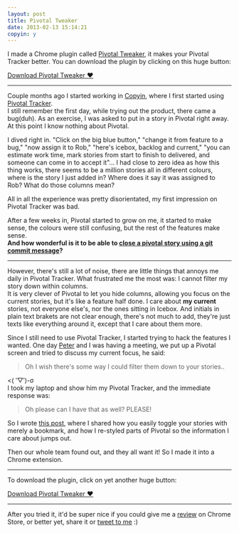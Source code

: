```yaml
---
layout: post
title: Pivotal Tweaker
date: 2013-02-13 15:14:21
copyin: y
---
```


I made a Chrome plugin called [Pivotal Tweaker](https://chrome.google.com/webstore/detail/pivotal-tweaker/aodalckpkgijlndlnlhblojedfboaglg), it makes your Pivotal Tracker better. You can download the plugin by clicking on this huge button:

<a href="https://chrome.google.com/webstore/detail/pivotal-tweaker/aodalckpkgijlndlnlhblojedfboaglg" target="_blank" class="big-button green" id="tldr-tweaker-dl">Download Pivotal Tweaker &hearts;</a>

---

Couple months ago I started working in [Copyin](http://copyin.com), where I first started using [Pivotal Tracker](http://www.pivotaltracker.com). <br/>
I still remember the first day, while trying out the product, there came a bug(duh). As an exercise, I was asked to put in a story in Pivotal right away. At this point I know nothing about Pivotal.

I dived right in. "Click on the big blue button," "change it from feature to a bug," "now assign it to Rob," "here's icebox, backlog and current," "you can estimate work time, mark stories from start to finish to delivered, and someone can come in to accept it"... I had close to zero idea as how this thing works, there seems to be a million stories all in different colours, where is the story I just added in? Where does it say it was assigned to Rob? What do those columns mean?

All in all the experience was pretty disorientated, my first impression on Pivotal Tracker was bad.

After a few weeks in, Pivotal started to grow on me, it started to make sense, the colours were still confusing, but the rest of the features make sense. <br>
**And how wonderful is it to be able to [close a pivotal story using a git commit message](http://pivotallabs.com/github-service-hook-for-pivotal-tracker/)?**

---

However, there's still a lot of noise, there are little things that annoys me daily in Pivotal Tracker. What frustrated me the most was: I cannot filter my story down within columns. <br />
It is very clever of Pivotal to let you hide columns, allowing you focus on the current stories, but it's like a feature half done. I care about **<span class="colour-1">my</span> <span class="colour-2">current</span>** stories, not everyone else's, nor the ones sitting in Icebox. And initials in plain text brakets are not clear enough, there's not much to add, they're just texts like everything around it, except that I care about them more.

Since I still need to use Pivotal Tracker, I started trying to hack the features I wanted. 
One day [Peter](http://www.peternixey.com) and I was having a meeting, we put up a Pivotal screen and tried to discuss my current focus, he said:

> Oh I wish there's some way I could filter them down to your stories..

<( ‵▽′)-σ  <br />
I took my laptop and show him my Pivotal Tracker, and the immediate response was:
> Oh please can I have that as well? PLEASE!

So I wrote [this post](/2012/11/27/pivotal-stories/), where I shared how you easily toggle your stories with merely a bookmark, and how I re-styled parts of Pivotal so the information I care about jumps out.

Then our whole team found out, and they all want it! So I made it into a Chrome extension.

---

To download the plugin, click on yet another huge button:

<a href="https://chrome.google.com/webstore/detail/pivotal-tweaker/aodalckpkgijlndlnlhblojedfboaglg" target="_blank" class="big-button green" id="tweaker-dl">Download Pivotal Tweaker &hearts;</a>

---

After you tried it, it'd be super nice if you could give me a [review](https://chrome.google.com/webstore/detail/pivotal-tweaker/aodalckpkgijlndlnlhblojedfboaglg/reviews) on Chrome Store, or better yet, share it or [tweet to me](http://twitter.com/muanchiou) :) 